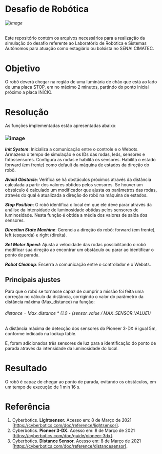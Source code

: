 # Desafio de Robótica

   ###### ![image](https://user-images.githubusercontent.com/21108858/110886659-c62ef100-82c7-11eb-9f5b-b1bb849f3a5e.png)
                            
Este repositório contém os arquivos necessários para a realização da simulação do desafio referente ao Laboratório de Robótica e Sistemas Autônomos para atuação como estagiário ou bolsista no SENAI CIMATEC.

# Objetivo
O robô deverá chegar na região de uma luminária de chão que está ao lado de uma placa STOP, em no máximo 2 minutos, partindo do ponto inicial próximo a placa INÍCIO.
# Resolução
As funções implementadas estão apresentadas abaixo:

### ![image](https://user-images.githubusercontent.com/21108858/110886799-fb3b4380-82c7-11eb-9172-e573956c4599.png)
                                            
_**Init System**_: Inicializa a comunicação entre o controle e o Webots. Armazena o tempo de simulação e os IDs das rodas, leds, sensores e fotossensores. Configura as rodas e habilita os sensores. Habilita o estado forward (em frente) como default da máquina de estados da direção do robô.

_**Avoid Obstacle**_: Verifica se há obstáculos próximos através da distância calculada a partir dos valores obtidos pelos sensores. Se houver um obstáculo é calculado um modificador que ajusta os parâmetros das rodas, através do qual é atualizada a direção do robô na máquina de estados. 

_**Stop Position**_: O robô identifica o local em que ele deve parar através da análise da intensidade de luminosidade obtidas pelos sensores de luminosidade. Nesta função é obtida a média dos valores de saída dos sensores.

_**Direction State Machine**_: Gerencia a direção do robô: forward (em frente), left (esquerda) e right (direita).

_**Set Motor Speed**_: Ajusta a velocidade das rodas possibilitando o robô modificar sua direção ao encontrar um obstáculo ou parar ao identificar o ponto de parada.

_**Robot Cleanup**_: Encerra a comunicação entre o controlador e o Webots.

## Principais ajustes
Para que o robô se tornasse capaz de cumprir a missão foi feita uma correção no cálculo da distância, corrigindo o valor do parâmetro da distância máxima (Max_distance) na função:
###### _distance = Max_distance * (1.0 - (sensor_value / MAX_SENSOR_VALUE))_
                   
A distância máxima de detecção dos sensores do Pioneer 3-DX é igual 5m, conforme indicado na lookup table.

E, foram adicionados três sensores de luz para a identificação do ponto de parada através da intensidade da luminosidade do local.
# Resultado
O robô é capaz de chegar ao ponto de parada, evitando os obstáculos, em um tempo de execução de 1 min 16 s.
# Referência 
1. Cyberbotics. **Lightsensor.** Acesso em: 8 de Março de 2021 [https://cyberbotics.com/doc/reference/lightsensor].
2. Cyberbotics. **Pioneer 3-DX.** Acesso em: 8 de Março de 2021 [https://cyberbotics.com/doc/guide/pioneer-3dx].
3. Cyberbotics. **Distance Sensor.** Acesso em: 8 de Março de 2021 [https://cyberbotics.com/doc/reference/distancesensor].


